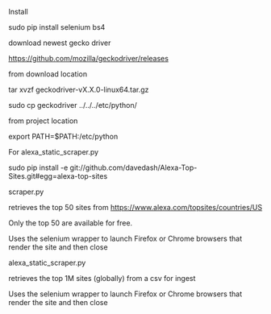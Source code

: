 Install

sudo pip install selenium bs4


download newest gecko driver

https://github.com/mozilla/geckodriver/releases

from download location

tar xvzf geckodriver-vX.X.0-linux64.tar.gz

sudo cp geckodriver ../../../etc/python/


from project location

export PATH=$PATH:/etc/python


For alexa_static_scraper.py

sudo pip install -e git://github.com/davedash/Alexa-Top-Sites.git#egg=alexa-top-sites

scraper.py

retrieves the top 50 sites from https://www.alexa.com/topsites/countries/US

Only the top 50 are available for free.

Uses the selenium wrapper to launch Firefox or Chrome browsers that render the site and then close


alexa_static_scraper.py

retrieves the top 1M sites (globally) from a csv for ingest

Uses the selenium wrapper to launch Firefox or Chrome browsers that render the site and then close
